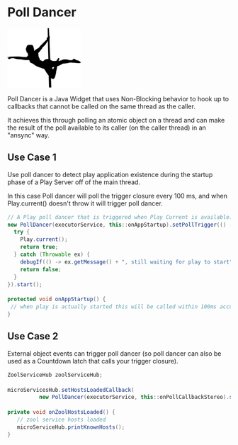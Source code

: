 # Poll Dancer


<img src="./docs/img/poll_dancer.png" width="33%">




Poll Dancer is a Java Widget that uses Non-Blocking behavior to hook up to callbacks that 
cannot be called on the same thread as the caller. 

It achieves this through polling an atomic object on a thread and can make the result of the poll available to its caller (on the caller thread)
in an "ansync" way.

## Use Case 1
Use poll dancer to detect play application existence during the startup phase of a Play Server off of the main thread.

In this case Poll dancer will poll the trigger closure every 100 ms, and when Play.current() doesn't throw
it will trigger poll dancer.
```java
// A Play poll dancer that is triggered when Play Current is available.
new PollDancer(executorService, this::onAppStartup).setPollTrigger(() -> {
  try {
    Play.current();
    return true;
  } catch (Throwable ex) {
    debugIf(() -> ex.getMessage() + ", still waiting for play to start");
    return false;
  }
}).start();

protected void onAppStartup() {
 // when play is actually started this will be called within 100ms accuracy (based on the polling)
}
```

## Use Case 2
External object events can trigger poll dancer (so poll dancer can also be used as a Countdown latch that calls your trigger closure).

```java
ZoolServiceHub zoolServiceHub;

microServicesHub.setHostsLoadedCallback(
          new PollDancer(executorService, this::onPollCallbackStereo).setPollIntervalMs(20).start()::triggerNow);
          
private void onZoolHostsLoaded() {
   // zool service hosts loaded
   microServiceHub.printKnownHosts();
}
```
